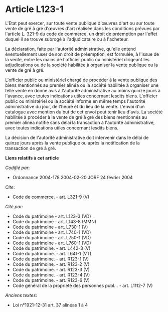 # Article L123-1

L'Etat peut exercer, sur toute vente publique d'œuvres d'art ou sur toute vente de gré à gré d'œuvres d'art réalisée dans les
conditions prévues par l'article L. 321-9 du code de commerce, un droit de préemption par l'effet duquel il se trouve subrogé
à l'adjudicataire ou à l'acheteur.

La déclaration, faite par l'autorité administrative, qu'elle entend éventuellement user de son droit de préemption, est
formulée, à l'issue de la vente, entre les mains de l'officier public ou ministériel dirigeant les adjudications ou de la
société habilitée à organiser la vente publique ou la vente de gré à gré.

L'officier public ou ministériel chargé de procéder à la vente publique des biens mentionnés au premier alinéa ou la société
habilitée à organiser une telle vente en donne avis à l'autorité administrative au moins quinze jours à l'avance, avec toutes
indications utiles concernant lesdits biens. L'officier public ou ministériel ou la société informe en même temps l'autorité
administrative du jour, de l'heure et du lieu de la vente. L'envoi d'un catalogue avec mention du but de cet envoi peut tenir
lieu d'avis. La société habilitée à procéder à la vente de gré à gré des biens mentionnés au premier alinéa notifie sans
délai la transaction à l'autorité administrative, avec toutes indications utiles concernant lesdits biens.

La décision de l'autorité administrative doit intervenir dans le délai de quinze jours après la vente publique ou après la
notification de la transaction de gré à gré.

**Liens relatifs à cet article**

_Codifié par_:

  - Ordonnance 2004-178 2004-02-20 JORF 24 février 2004

_Cite_:

  - Code de commerce. - art. L321-9 (V)

_Cité par_:

  - Code du patrimoine - art. L123-3 (VD)
  - Code du patrimoine - art. L143-8 (MMN)
  - Code du patrimoine - art. L730-1 (V)
  - Code du patrimoine - art. L740-1 (VD)
  - Code du patrimoine - art. L750-1 (VD)
  - Code du patrimoine - art. L760-1 (VD)
  - Code du patrimoine. - art. L442-3 (V)
  - Code du patrimoine. - art. L641-1 (VT)
  - Code du patrimoine. - art. R123-1 (V)
  - Code du patrimoine. - art. R123-2 (V)
  - Code du patrimoine. - art. R123-3 (V)
  - Code du patrimoine. - art. R123-4 (V)
  - Code du patrimoine. - art. R123-6 (V)
  - Code général de la propriété des personnes publ... - art. L1112-7 (V)

_Anciens textes_:

  - Loi n°1921-12-31 art. 37 alinéas 1 à 4
